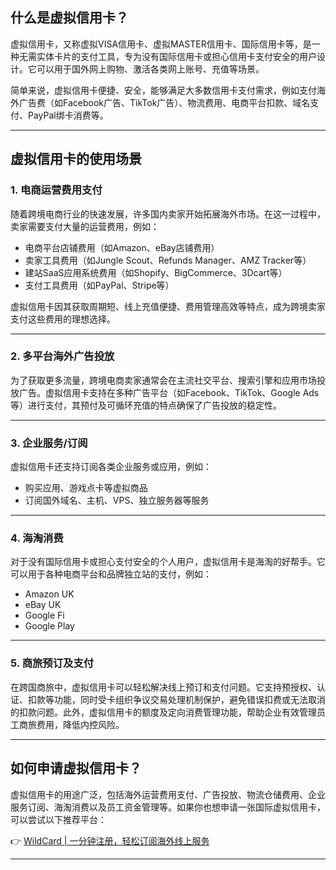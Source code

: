 ## 什么是虚拟信用卡？

虚拟信用卡，又称虚拟VISA信用卡、虚拟MASTER信用卡、国际信用卡等，是一种无需实体卡片的支付工具，专为没有国际信用卡或担心信用卡支付安全的用户设计。它可以用于国外网上购物、激活各类网上账号、充值等场景。

简单来说，虚拟信用卡便捷、安全，能够满足大多数信用卡支付需求，例如支付海外广告费（如Facebook广告、TikTok广告）、物流费用、电商平台扣款、域名支付、PayPal绑卡消费等。

---

## 虚拟信用卡的使用场景

### 1. 电商运营费用支付

随着跨境电商行业的快速发展，许多国内卖家开始拓展海外市场。在这一过程中，卖家需要支付大量的运营费用，例如：

- 电商平台店铺费用（如Amazon、eBay店铺费用）
- 卖家工具费用（如Jungle Scout、Refunds Manager、AMZ Tracker等）
- 建站SaaS应用系统费用（如Shopify、BigCommerce、3Dcart等）
- 支付工具费用（如PayPal、Stripe等）

虚拟信用卡因其获取周期短、线上充值便捷、费用管理高效等特点，成为跨境卖家支付这些费用的理想选择。

---

### 2. 多平台海外广告投放

为了获取更多流量，跨境电商卖家通常会在主流社交平台、搜索引擎和应用市场投放广告。虚拟信用卡支持在多种广告平台（如Facebook、TikTok、Google Ads等）进行支付，其预付及可循环充值的特点确保了广告投放的稳定性。

---

### 3. 企业服务/订阅

虚拟信用卡还支持订阅各类企业服务或应用，例如：

- 购买应用、游戏点卡等虚拟商品
- 订阅国外域名、主机、VPS、独立服务器等服务

---

### 4. 海淘消费

对于没有国际信用卡或担心支付安全的个人用户，虚拟信用卡是海淘的好帮手。它可以用于各种电商平台和品牌独立站的支付，例如：

- Amazon UK
- eBay UK
- Google Fi
- Google Play

---

### 5. 商旅预订及支付

在跨国商旅中，虚拟信用卡可以轻松解决线上预订和支付问题。它支持预授权、认证、扣款等功能，同时受卡组织争议交易处理机制保护，避免错误扣费或无法取消的扣款问题。此外，虚拟信用卡的额度及定向消费管理功能，帮助企业有效管理员工商旅费用，降低内控风险。

---

## 如何申请虚拟信用卡？

虚拟信用卡的用途广泛，包括海外运营费用支付、广告投放、物流仓储费用、企业服务订阅、海淘消费以及员工资金管理等。如果你也想申请一张国际虚拟信用卡，可以尝试以下推荐平台：

👉 [WildCard | 一分钟注册，轻松订阅海外线上服务](https://bit.ly/bewildcard)

---